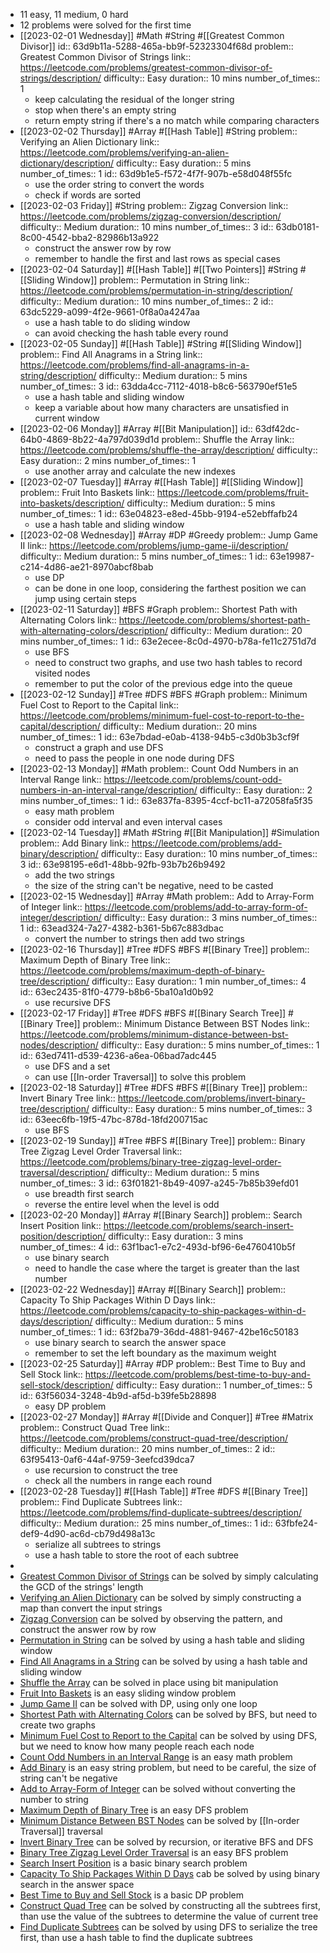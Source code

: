 - 11 easy, 11 medium, 0 hard
- 12 problems were solved for the first time
- [[2023-02-01 Wednesday]] #Math #String #[[Greatest Common Divisor]]
  id:: 63d9b11a-5288-465a-bb9f-52323304f68d
  problem:: Greatest Common Divisor of Strings
  link:: https://leetcode.com/problems/greatest-common-divisor-of-strings/description/
  difficulty:: Easy
  duration:: 10 mins
  number_of_times:: 1
	- keep calculating the residual of the longer string
	- stop when there's an empty string
	- return empty string if there's a no match while comparing characters
- [[2023-02-02 Thursday]] #Array #[[Hash Table]] #String 
  problem:: Verifying an Alien Dictionary
  link:: https://leetcode.com/problems/verifying-an-alien-dictionary/description/
  difficulty:: Easy
  duration:: 5 mins
  number_of_times:: 1
  id:: 63d9b1e5-f572-4f7f-907b-e58d048f55fc
	- use the order string to convert the words
	- check if words are sorted
- [[2023-02-03 Friday]] #String 
  problem:: Zigzag Conversion
  link:: https://leetcode.com/problems/zigzag-conversion/description/
  difficulty:: Medium
  duration:: 10 mins
  number_of_times:: 3
  id:: 63db0181-8c00-4542-bba2-82986b13a922
	- construct the answer row by row
	- remember to handle the first and last rows as special cases
- [[2023-02-04 Saturday]] #[[Hash Table]] #[[Two Pointers]] #String #[[Sliding Window]] 
  problem:: Permutation in String
  link:: https://leetcode.com/problems/permutation-in-string/description/
  difficulty:: Medium
  duration:: 10 mins
  number_of_times:: 2
  id:: 63dc5229-a099-4f2e-9661-0f8a0a4247aa
	- use a hash table to do sliding window
	- can avoid checking the hash table every round
- [[2023-02-05 Sunday]] #[[Hash Table]] #String #[[Sliding Window]] 
  problem:: Find All Anagrams in a String
  link:: https://leetcode.com/problems/find-all-anagrams-in-a-string/description/
  difficulty:: Medium
  duration:: 5 mins
  number_of_times:: 3
  id:: 63dda4cc-7112-4018-b8c6-563790ef51e5
	- use a hash table and sliding window
	- keep a variable about how many characters are unsatisfied in current window
- [[2023-02-06 Monday]] #Array #[[Bit Manipulation]] 
  id:: 63df42dc-64b0-4869-8b22-4a797d039d1d
  problem:: Shuffle the Array
  link:: https://leetcode.com/problems/shuffle-the-array/description/
  difficulty:: Easy
  duration:: 2 mins
  number_of_times:: 1
	- use another array and calculate the new indexes
- [[2023-02-07 Tuesday]] #Array #[[Hash Table]] #[[Sliding Window]] 
  problem:: Fruit Into Baskets
  link:: https://leetcode.com/problems/fruit-into-baskets/description/
  difficulty:: Medium
  duration:: 5 mins
  number_of_times:: 1
  id:: 63e04823-e8ed-45bb-9194-e52ebffafb24
	- use a hash table and sliding window
- [[2023-02-08 Wednesday]] #Array #DP #Greedy 
  problem:: Jump Game II
  link:: https://leetcode.com/problems/jump-game-ii/description/
  difficulty:: Medium
  duration:: 5 mins
  number_of_times:: 1
  id:: 63e19987-c214-4d86-ae21-8970abcf8bab
	- use DP
	- can be done in one loop, considering the farthest position we can jump using certain steps
- [[2023-02-11 Saturday]] #BFS #Graph 
  problem:: Shortest Path with Alternating Colors
  link:: https://leetcode.com/problems/shortest-path-with-alternating-colors/description/
  difficulty:: Medium
  duration:: 20 mins
  number_of_times:: 1
  id:: 63e2ecee-8c0d-4970-b78a-fe11c2751d7d
	- use BFS
	- need to construct two graphs, and use two hash tables to record visited nodes
	- remember to put the color of the previous edge into the queue
- [[2023-02-12 Sunday]] #Tree #DFS #BFS #Graph 
  problem:: Minimum Fuel Cost to Report to the Capital
  link:: https://leetcode.com/problems/minimum-fuel-cost-to-report-to-the-capital/description/
  difficulty:: Medium
  duration:: 20 mins
  number_of_times:: 1
  id:: 63e7bdad-e0ab-4138-94b5-c3d0b3b3cf9f
	- construct a graph and use DFS
	- need to pass the people in one node during DFS
- [[2023-02-13 Monday]] #Math 
  problem:: Count Odd Numbers in an Interval Range
  link:: https://leetcode.com/problems/count-odd-numbers-in-an-interval-range/description/
  difficulty:: Easy
  duration:: 2 mins
  number_of_times:: 1
  id:: 63e837fa-8395-4ccf-bc11-a72058fa5f35
	- easy math problem
	- consider odd interval and even interval cases
- [[2023-02-14 Tuesday]] #Math #String #[[Bit Manipulation]] #Simulation 
  problem:: Add Binary
  link:: https://leetcode.com/problems/add-binary/description/
  difficulty:: Easy
  duration:: 10 mins
  number_of_times:: 3
  id:: 63e98195-e6d1-48bb-92fb-93b7b26b9492
	- add the two strings
	- the size of the string can't be negative, need to be casted
- [[2023-02-15 Wednesday]] #Array #Math 
  problem:: Add to Array-Form of Integer
  link:: https://leetcode.com/problems/add-to-array-form-of-integer/description/
  difficulty:: Easy
  duration:: 3 mins
  number_of_times:: 1
  id:: 63ead324-7a27-4382-b361-5b67c883dbac
	- convert the number to strings then add two strings
- [[2023-02-16 Thursday]] #Tree #DFS #BFS #[[Binary Tree]] 
  problem:: Maximum Depth of Binary Tree
  link:: https://leetcode.com/problems/maximum-depth-of-binary-tree/description/
  difficulty:: Easy
  duration:: 1 min
  number_of_times:: 4
  id:: 63ec2435-81f0-4779-b8b6-5ba10a1d0b92
	- use recursive DFS
- [[2023-02-17 Friday]] #Tree #DFS #BFS #[[Binary Search Tree]] #[[Binary Tree]] 
  problem:: Minimum Distance Between BST Nodes
  link:: https://leetcode.com/problems/minimum-distance-between-bst-nodes/description/
  difficulty:: Easy
  duration:: 5 mins
  number_of_times:: 1
  id:: 63ed7411-d539-4236-a6ea-06bad7adc445
	- use DFS and a set
	- can use [[In-order Traversal]] to solve this problem
- [[2023-02-18 Saturday]] #Tree #DFS #BFS #[[Binary Tree]] 
  problem:: Invert Binary Tree
  link:: https://leetcode.com/problems/invert-binary-tree/description/
  difficulty:: Easy
  duration:: 5 mins
  number_of_times:: 3
  id:: 63eec6fb-19f5-47bc-878d-18fd200715ac
	- use BFS
- [[2023-02-19 Sunday]] #Tree #BFS #[[Binary Tree]] 
  problem:: Binary Tree Zigzag Level Order Traversal
  link:: https://leetcode.com/problems/binary-tree-zigzag-level-order-traversal/description/
  difficulty:: Medium
  duration:: 5 mins
  number_of_times:: 3
  id:: 63f01821-8b49-4097-a245-7b85b39efd01
	- use breadth first search
	- reverse the entire level when the level is odd
- [[2023-02-20 Monday]] #Array #[[Binary Search]] 
  problem:: Search Insert Position
  link:: https://leetcode.com/problems/search-insert-position/description/
  difficulty:: Easy
  duration:: 3 mins
  number_of_times:: 4
  id:: 63f1bac1-e7c2-493d-bf96-6e4760410b5f
	- use binary search
	- need to handle the case where the target is greater than the last number
- [[2023-02-22 Wednesday]] #Array #[[Binary Search]] 
  problem:: Capacity To Ship Packages Within D Days
  link:: https://leetcode.com/problems/capacity-to-ship-packages-within-d-days/description/
  difficulty:: Medium
  duration:: 5 mins
  number_of_times:: 1
  id:: 63f2ba79-36dd-4881-9467-42be16c50183
	- use binary search to search the answer space
	- remember to set the left boundary as the maximum weight
- [[2023-02-25 Saturday]] #Array #DP 
  problem:: Best Time to Buy and Sell Stock
  link:: https://leetcode.com/problems/best-time-to-buy-and-sell-stock/description/
  difficulty:: Easy
  duration:: 1
  number_of_times:: 5
  id:: 63f56034-3248-4b9d-af5d-b39fe5b28898
	- easy DP problem
- [[2023-02-27 Monday]] #Array #[[Divide and Conquer]] #Tree #Matrix 
  problem:: Construct Quad Tree
  link:: https://leetcode.com/problems/construct-quad-tree/description/
  difficulty:: Medium
  duration:: 20 mins
  number_of_times:: 2
  id:: 63f95413-0af6-44af-9759-3eefcd39dca7
	- use recursion to construct the tree
	- check all the numbers in range each round
- [[2023-02-28 Tuesday]] #[[Hash Table]] #Tree #DFS #[[Binary Tree]] 
  problem:: Find Duplicate Subtrees
  link:: https://leetcode.com/problems/find-duplicate-subtrees/description/
  difficulty:: Medium
  duration:: 25 mins
  number_of_times:: 1
  id:: 63fbfe24-def9-4d90-ac6d-cb79d498a13c
	- serialize all subtrees to strings
	- use a hash table to store the root of each subtree
-
- [Greatest Common Divisor of Strings](((63d9b11a-5288-465a-bb9f-52323304f68d))) can be solved by simply calculating the GCD of the strings' length
- [Verifying an Alien Dictionary](((63d9b1e5-f572-4f7f-907b-e58d048f55fc))) can be solved by simply constructing a map than convert the input strings
- [Zigzag Conversion](((63db0181-8c00-4542-bba2-82986b13a922))) can be solved by observing the pattern, and construct the answer row by row
- [Permutation in String](((63dc5229-a099-4f2e-9661-0f8a0a4247aa))) can be solved by using a hash table and sliding window
- [Find All Anagrams in a String](((63dda4cc-7112-4018-b8c6-563790ef51e5))) can be solved by using a hash table and sliding window
- [Shuffle the Array](((63df42dc-64b0-4869-8b22-4a797d039d1d))) can be solved in place using bit manipulation
- [Fruit Into Baskets](((63e04823-e8ed-45bb-9194-e52ebffafb24))) is an easy sliding window problem
- [Jump Game II](((63e19987-c214-4d86-ae21-8970abcf8bab))) can be solved with DP, using only one loop
- [Shortest Path with Alternating Colors](((63e2ecee-8c0d-4970-b78a-fe11c2751d7d))) can be solved by BFS, but need to create two graphs
- [Minimum Fuel Cost to Report to the Capital](((63e7bdad-e0ab-4138-94b5-c3d0b3b3cf9f))) can be solved by using DFS, but we need to know how many people reach each node
- [Count Odd Numbers in an Interval Range](((63e837fa-8395-4ccf-bc11-a72058fa5f35))) is an easy math problem
- [Add Binary](((63e98195-e6d1-48bb-92fb-93b7b26b9492))) is an easy string problem, but need to be careful, the size of string can't be negative
- [Add to Array-Form of Integer](((63ead324-7a27-4382-b361-5b67c883dbac))) can be solved without converting the number to string
- [Maximum Depth of Binary Tree](((63ec2435-81f0-4779-b8b6-5ba10a1d0b92))) is an easy DFS problem
- [Minimum Distance Between BST Nodes](((63ed7411-d539-4236-a6ea-06bad7adc445))) can be solved by [[In-order Traversal]] traversal
- [Invert Binary Tree](((63eec6fb-19f5-47bc-878d-18fd200715ac))) can be solved by recursion, or iterative BFS and DFS
- [Binary Tree Zigzag Level Order Traversal](((63f01821-8b49-4097-a245-7b85b39efd01))) is an easy BFS problem
- [Search Insert Position](((63f1bac1-e7c2-493d-bf96-6e4760410b5f))) is a basic binary search problem
- [Capacity To Ship Packages Within D Days](((63f2ba79-36dd-4881-9467-42be16c50183))) cab be solved by using binary search in the answer space
- [Best Time to Buy and Sell Stock](((63f56034-3248-4b9d-af5d-b39fe5b28898))) is a basic DP problem
- [Construct Quad Tree](((63f95413-0af6-44af-9759-3eefcd39dca7))) can be solved by constructing all the subtrees first, than use the value of the subtrees to determine the value of current tree
- [Find Duplicate Subtrees](((63fbfe24-def9-4d90-ac6d-cb79d498a13c))) can be solved by using DFS to serialize the tree first, than use a hash table to find the duplicate subtrees